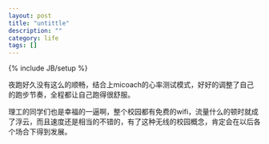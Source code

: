 ```yaml
---
layout: post
title: "untittle"
description: ""
category: life 
tags: []
---
```

{% include JB/setup %}

夜跑好久没有这么的顺畅，结合上micoach的心率测试模式，好好的调整了自己的跑步节奏，全程都让自己跑得很舒服。

理工的同学们也是幸福的一逼啊，整个校园都有免费的wifi，流量什么的顿时就成了浮云，而且速度还是相当的不错的，有了这种无线的校园概念，肯定会在以后各个场合下得到发展。
